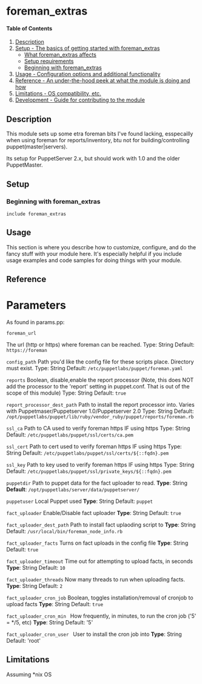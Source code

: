 # foreman_extras

#### Table of Contents

1. [Description](#description)
1. [Setup - The basics of getting started with foreman_extras](#setup)
    * [What foreman_extras affects](#what-foreman_extras-affects)
    * [Setup requirements](#setup-requirements)
    * [Beginning with foreman_extras](#beginning-with-foreman_extras)
1. [Usage - Configuration options and additional functionality](#usage)
1. [Reference - An under-the-hood peek at what the module is doing and how](#reference)
1. [Limitations - OS compatibility, etc.](#limitations)
1. [Development - Guide for contributing to the module](#development)

## Description

This module sets up some etra foreman bits I've found lacking, esspecailly when
using foreman for reports/inventory, btu not for building/controlling puppet(master|servers).

Its setup for PuppetServer 2.x, but should work with 1.0 and the older PuppetMaster.

## Setup


### Beginning with foreman_extras

```include foreman_extras```

## Usage

This section is where you describe how to customize, configure, and do the
fancy stuff with your module here. It's especially helpful if you include usage
examples and code samples for doing things with your module.

## Reference

# Parameters
 As found in params.pp:

 ``` foreman_url ```

 The url (http or https) where foreman can be reached.
 Type: String
 Default: ```https://foreman```

 ``` config_path ```
 Path you'd like the config file for these scripts place. Directory must exist.
 Type: String
 Default:  ```/etc/puppetlabs/puppet/foreman.yaml```

 ``` reports ```
 Boolean, disable,enable the report processor (Note, this does NOT add the processor to the 'report' setting in puppet.conf. That is out of the scope of this module)
 Type: String
 Default: ```true```

 ``` report_processor_dest_path ```
 Path to install the report processor into. Varies with Puppetmaser/Puppetserver 1.0/Puppetserver 2.0
 Type: String
 Default: ```/opt/puppetlabs/puppet/lib/ruby/vendor_ruby/puppet/reports/foreman.rb```

 ``` ssl_ca ```
 Path to CA used to verify foreman https IF using https
 Type: String
 Default: ```/etc/puppetlabs/puppet/ssl/certs/ca.pem```

 ``` ssl_cert ```
 Path to cert used to verify foreman https IF using https
 Type: String
 Default: ```/etc/puppetlabs/puppet/ssl/certs/${::fqdn}.pem```

 ``` ssl_key ```
 Path to key used to verify foreman https IF using https
 Type: String
 Default: ```/etc/puppetlabs/puppet/ssl/private_keys/${::fqdn}.pem```

 ``` puppetdir ```
 Path to puppet data for the fact uploader to read.
 **Type**: String
 **Default**: ```/opt/puppetlabs/server/data/puppetserver/```

 ``` puppetuser ```
 Local Puppet used
  **Type**: String
 Default: ```puppet```

 ``` fact_uploader ```
 Enable/Disable fact uploader
 **Type**: String
 Default:  ```true```

 ``` fact_uploader_dest_path ```
 Path to install fact uplaoding script to
 **Type**: String
 Default:   ```/usr/local/bin/foreman_node_info.rb```

 ``` fact_uploader_facts ```
 Turns on fact uploads in the config file
 **Type**: String
 Default:  ```true```

 ``` fact_uploader_timeout ```
 Time out for attempting to upload facts, in seconds
 **Type**: String
 Default:  ```10```

 ``` fact_uploader_threads ```
 Now many threads to run when uploading facts.
 **Type**: String
 Default: ```2```

 ``` fact_uploader_cron_job ```
 Boolean, toggles installation/removal of cronjob to upload facts
 **Type**: String
 Default: ```true```

 ```fact_uploader_cron_min ```
 How frequently, in minutes, to run the cron job ('5' = */5, etc)
**Type**: String
 Default:   '5'

 ```fact_uploader_cron_user ```
 User to install the cron job into
 **Type**: String
 Default:  'root'


## Limitations

Assuming *nix OS
